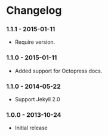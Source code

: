 # Changelog

### 1.1.1 - 2015-01-11

- Require version.

### 1.1.0 - 2015-01-11

- Added support for Octopress docs.

### 1.1.0 - 2014-05-22

- Support Jekyll 2.0

### 1.0.0 - 2013-10-24

- Initial release
